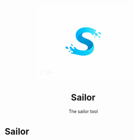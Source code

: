 


<p align="center">
  <img src="sailorlogo_auto_x2.jpg" width="300">
  <h1 align="center">Sailor</h1>
  <p align="center">The sailor tool</p>
</p>


# Sailor
